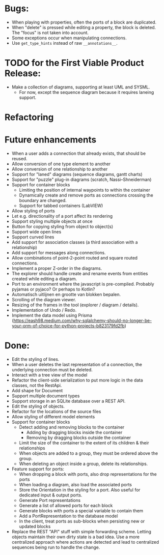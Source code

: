

# Bugs:
* When playing with properties, often the ports of a block are duplicated.
* When "delete" is pressed while editing a property, the block is deleted. The "focus" is not taken into account.
* Some exceptions occur when manipulating connections.
* Use `get_type_hints` instead of raw `__annotations__`.


# TODO for the First Viable Product Release:
* Make a collection of diagrams, supporting at least UML and SYSML.
  - For now, except the sequence diagram because it requires laneing support.

# Refactoring

# Future enhancements
* When a user adds a connection that already exists, that should be reused.
* Allow conversion of one type element to another
* Allow conversion of one relationship to another
* Support for "laned" diagrams (sequence diagrams, gantt charts)
* Support for "puzzle" plug-in diagrams (scratch, Nassi–Shneiderman)
* Support for container blocks
  * Limiting the position of internal waypoints to within the container
  * Dynamically create and remove ports as connections crossing the boundary are changed.
  * Support for tabbed containers (LabVIEW)
* Allow styling of ports
* Let e.g. directionality of a port affect its rendering
* Support styling multiple objects at once
* Button for copying styling from object to object(s)
* Support wide open lines
* Support curved lines
* Add support for association classes (a third association with a relationship)
* Add support for messages along connections.
* Allow combinations of point-2-point routed and square routed connections.
* Implement a proper Z-order in the diagrams.
* The explorer should handle create and rename events from entities created while editing a diagram.
* Port to an environment where the javascript is pre-compiled. Probably pyjamas or pyjaco? Or perhaps to Kotlin?
* Automatisch uitlijnen en grootte van blokken bepalen.
* Scrolling of the diagram viewer.
* Resizing of the frames in the tool (explorer / diagram / details).
* Implementation of Undo / Redo.
* Implement the data model using Prisma (https://eash98.medium.com/why-sqlalchemy-should-no-longer-be-your-orm-of-choice-for-python-projects-b823179fd2fb)



# Done:
* Edit the styling of lines.
* When a user deletes the last representation of a connection, the underlying connection must be deleted.
* Interact with a tree view of the model
* Refactor the client-side serialization to put more logic in the data classes, not the RestApi.
* Add shape for Document
* Support multiple document types
* Support storage in an SQLite database over a REST API.
* Edit the styling of objects.
* Refactor for the locations of the source files
* Allow styling of different model elements
* Support for container blocks
  * Detect adding and removing blocks to the container
    * Adding by dragging blocks inside the container
    * Removing by dragging blocks outside the container
  * Limit the size of the container to the extent of its children & their relationships
  * When objects are added to a group, they must be ordered above the group.
  * When deleting an object inside a group, delete its relationships.
* Feature support for ports:
  - When dropping a block with ports, also drop representations for the ports
  - When loading a diagram, also load the associated ports
  - Store the Orientation in the styling for a port. Also useful for dedicated input & output ports.
  - Generate Port representations
  - Generate a list of allowed ports for each block
  - Generate blocks with ports a special variable to contain them
  - Add a PortRepresentation to the database model
  - In the client, treat ports as sub-blocks when persisting new or updated blocks
* Replace the REST "API" stuff with simple forwarding scheme. Letting objects maintain their own dirty state is a bad idea.
  Use a more centralized approach where actions are detected and lead to centralized sequences being run to handle the change.

